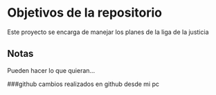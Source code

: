 # Objetivos de la repositorio

Este proyecto se encarga de manejar los planes de la liga de la justicia


## Notas
Pueden hacer lo que quieran...

###github
cambios realizados en github desde mi pc
